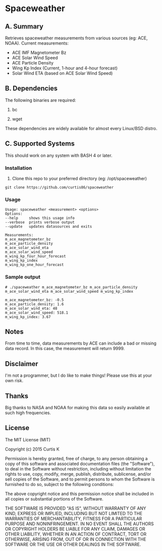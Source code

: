 # Spaceweather

## A. Summary

Retrieves spaceweather measurements from various sources (eg: ACE, NOAA). Current measurements:

- ACE IMF Magnetometer Bz
- ACE Solar Wind Speed
- ACE Particle Density
- Wing Kp Index (Current, 1-hour and 4-hour forecast)
- Solar Wind ETA (based on ACE Solar Wind Speed)

## B. Dependencies

The following binaries are required:

1) bc

2) wget

These dependencies are widely available for almost every Linux/BSD distro.

## C. Supported Systems

This should work on any system with BASH 4 or later.

### Installation

1. Clone this repo to your preferred directory (eg: /opt/spaceweather)

  `git clone https://github.com/curtis86/spaceweather`


### Usage

```
Usage: spaceweather <measurement> <options>
Options:
--help     shows this usage info
--verbose  prints verbose output
--update   updates datasources and exits

Measurements:
m_ace_magnetometer_bz
m_ace_particle_density
m_ace_solar_wind_eta
m_ace_solar_wind_speed
m_wing_kp_four_hour_forecast
m_wing_kp_index
m_wing_kp_one_hour_forecast
```

### Sample output

```
# ./spaceweather m_ace_magnetometer_bz m_ace_particle_density m_ace_solar_wind_eta m_ace_solar_wind_speed m_wing_kp_index

m_ace_magnetometer_bz: -0.5
m_ace_particle_density: 1.6
m_ace_solar_wind_eta: 48
m_ace_solar_wind_speed: 518.1
m_wing_kp_index: 3.67
```

## Notes

From time to time, data measurements by ACE can include a bad or missing data record. In this case, the measurement will return 9999.

## Disclaimer

I'm not a programmer, but I do like to make things! Please use this at your own risk.

## Thanks

Big thanks to NASA and NOAA for making this data so easily available at such high frequencies.

## License

The MIT License (MIT)

Copyright (c) 2015 Curtis K

Permission is hereby granted, free of charge, to any person obtaining a copy of this software and associated documentation files (the "Software"), to deal in the Software without restriction, including without limitation the rights to use, copy, modify, merge, publish, distribute, sublicense, and/or sell copies of the Software, and to permit persons to whom the Software is furnished to do so, subject to the following conditions:

The above copyright notice and this permission notice shall be included in all copies or substantial portions of the Software.

THE SOFTWARE IS PROVIDED "AS IS", WITHOUT WARRANTY OF ANY KIND, EXPRESS OR IMPLIED, INCLUDING BUT NOT LIMITED TO THE WARRANTIES OF MERCHANTABILITY, FITNESS FOR A PARTICULAR PURPOSE AND NONINFRINGEMENT. IN NO EVENT SHALL THE AUTHORS OR COPYRIGHT HOLDERS BE LIABLE FOR ANY CLAIM, DAMAGES OR OTHER LIABILITY, WHETHER IN AN ACTION OF CONTRACT, TORT OR OTHERWISE, ARISING FROM, OUT OF OR IN CONNECTION WITH THE SOFTWARE OR THE USE OR OTHER DEALINGS IN THE SOFTWARE.

